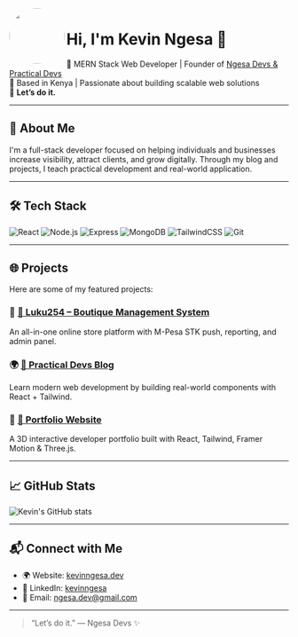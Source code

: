 <img src="https://avatars.githubusercontent.com/u/https://avatars.githubusercontent.com/u/91784480?s=400&u=559a66ab6229968027ac6dceff00c87130280bc4&v=4?v=4" width="100" align="left" style="border-radius: 50%;" />

# Hi, I'm Kevin Ngesa 👋

🎯 MERN Stack Web Developer | Founder of [Ngesa Devs & Practical Devs](https://github.com/Kevin-Ngesa)  
📍 Based in Kenya | Passionate about building scalable web solutions  
🚀 **Let’s do it.**

---

## 🚀 About Me

I'm a full-stack developer focused on helping individuals and businesses increase visibility, attract clients, and grow digitally. Through my blog and projects, I teach practical development and real-world application.

---

## 🛠️ Tech Stack
![React](https://img.shields.io/badge/-React-black?logo=react&style=flat)
![Node.js](https://img.shields.io/badge/-Node.js-black?logo=node.js&style=flat)
![Express](https://img.shields.io/badge/-Express-black?logo=express&style=flat)
![MongoDB](https://img.shields.io/badge/-MongoDB-black?logo=mongodb&style=flat)
![TailwindCSS](https://img.shields.io/badge/-TailwindCSS-black?logo=tailwind-css&style=flat)
![Git](https://img.shields.io/badge/-Git-black?logo=git&style=flat)

---

## 🌐 Projects
Here are some of my featured projects:

### 🔗 [💼 Luku254 – Boutique Management System](https://kevinngesaportfolio1.vercel.app/)
An all-in-one online store platform with M-Pesa STK push, reporting, and admin panel.

### 🌍 [🧠 Practical Devs Blog](https://kevinngesaportfolio1.vercel.app/)
Learn modern web development by building real-world components with React + Tailwind.

### 📁 [🎨 Portfolio Website](https://kevinngesaportfolio1.vercel.app/)
A 3D interactive developer portfolio built with React, Tailwind, Framer Motion & Three.js.

---

## 📈 GitHub Stats

![Kevin's GitHub stats](https://github-readme-stats.vercel.app/api?username=Kevin-Ngesa&show_icons=true&theme=react&hide_border=true)

---

## 📬 Connect with Me

- 🌍 Website: [kevinngesa.dev](https://kevinngesaportfolio1.vercel.app/)
- 💼 LinkedIn: [kevinngesa](https://www.linkedin.com/in/ngesa-dev/)
- 📧 Email: ngesa.dev@gmail.com

---

> “Let’s do it.” — Ngesa Devs ✨

